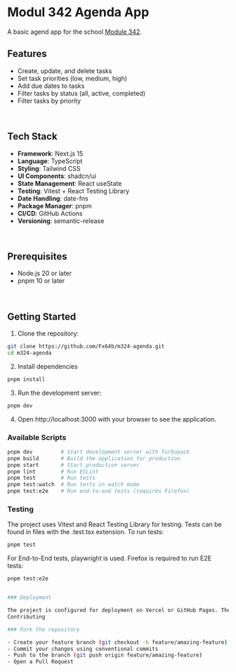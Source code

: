 # Modul 342 Agenda App

A basic agend app for the school [Module 342](https://www.modulbaukasten.ch/module/324/1/de-DE?title=DevOps-Prozesse-mit-Tools-unterst%C3%BCtzen).

## Features

- Create, update, and delete tasks
- Set task priorities (low, medium, high)
- Add due dates to tasks
- Filter tasks by status (all, active, completed)
- Filter tasks by priority

<br>

## Tech Stack

- **Framework**: Next.js 15
- **Language**: TypeScript
- **Styling**: Tailwind CSS
- **UI Components**: shadcn/ui
- **State Management**: React useState
- **Testing**: Vitest + React Testing Library
- **Date Handling**: date-fns
- **Package Manager**: pnpm
- **CI/CD**: GitHub Actions
- **Versioning**: semantic-release

<br>

## Prerequisites

- Node.js 20 or later
- pnpm 10 or later

<br>

## Getting Started

1. Clone the repository:

```bash
git clone https://github.com/Fx64b/m324-agenda.git
cd m324-agenda
```

2. Install dependencies

```bash
pnpm install
```

3. Run the development server:

```bash
pnpm dev
```

4. Open http://localhost:3000 with your browser to see the application.

### Available Scripts

```bash
pnpm dev         # Start development server with Turbopack
pnpm build       # Build the application for production
pnpm start       # Start production server
pnpm lint        # Run ESLint
pnpm test        # Run tests
pnpm test:watch  # Run tests in watch mode
pnpm test:e2e    # Run end-to-end tests (requires Firefox)
```

### Testing

The project uses Vitest and React Testing Library for testing. Tests can be found in files with the .test.tsx extension.
To run tests:

```bash
pnpm test
```

For End-to-End tests, playwright is used. Firefox is required to run E2E tests:

```bash
pnpm test:e2e
```

```bash

### Deployment

The project is configured for deployment on Vercel or GitHub Pages. The main branch is automatically deployed through GitHub Actions.
Contributing

### Fork the repository

- Create your feature branch (git checkout -b feature/amazing-feature)
- Commit your changes using conventional commits
- Push to the branch (git push origin feature/amazing-feature)
- Open a Pull Request
